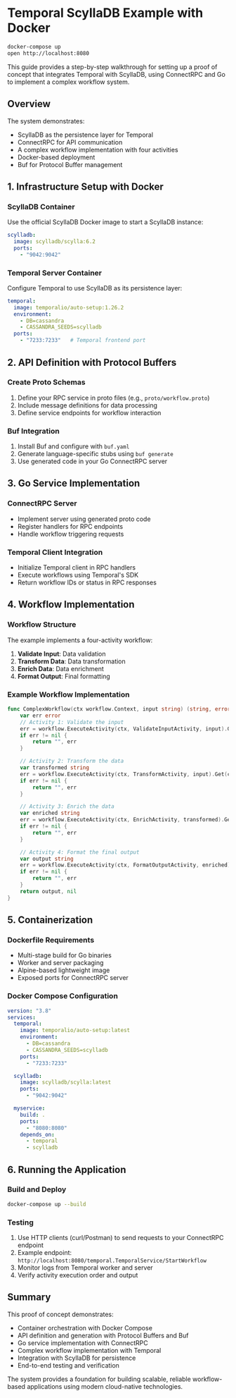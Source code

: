 # Temporal ScyllaDB Example with Docker

```bash
docker-compose up
open http://localhost:8080
```

This guide provides a step-by-step walkthrough for setting up a proof of concept that integrates Temporal with ScyllaDB, using ConnectRPC and Go to implement a complex workflow system.

## Overview

The system demonstrates:
- ScyllaDB as the persistence layer for Temporal
- ConnectRPC for API communication
- A complex workflow implementation with four activities
- Docker-based deployment
- Buf for Protocol Buffer management

## 1. Infrastructure Setup with Docker

### ScyllaDB Container

Use the official ScyllaDB Docker image to start a ScyllaDB instance:

```yaml
scylladb:
  image: scylladb/scylla:6.2
  ports:
    - "9042:9042"
```

### Temporal Server Container

Configure Temporal to use ScyllaDB as its persistence layer:

```yaml
temporal:
  image: temporalio/auto-setup:1.26.2
  environment:
    - DB=cassandra
    - CASSANDRA_SEEDS=scylladb
  ports:
    - "7233:7233"   # Temporal frontend port
```

## 2. API Definition with Protocol Buffers

### Create Proto Schemas
1. Define your RPC service in proto files (e.g., `proto/workflow.proto`)
2. Include message definitions for data processing
3. Define service endpoints for workflow interaction

### Buf Integration
1. Install Buf and configure with `buf.yaml`
2. Generate language-specific stubs using `buf generate`
3. Use generated code in your Go ConnectRPC server

## 3. Go Service Implementation

### ConnectRPC Server
- Implement server using generated proto code
- Register handlers for RPC endpoints
- Handle workflow triggering requests

### Temporal Client Integration
- Initialize Temporal client in RPC handlers
- Execute workflows using Temporal's SDK
- Return workflow IDs or status in RPC responses

## 4. Workflow Implementation

### Workflow Structure
The example implements a four-activity workflow:

1. **Validate Input**: Data validation
2. **Transform Data**: Data transformation
3. **Enrich Data**: Data enrichment
4. **Format Output**: Final formatting

### Example Workflow Implementation

```go
func ComplexWorkflow(ctx workflow.Context, input string) (string, error) {
    var err error
    // Activity 1: Validate the input
    err = workflow.ExecuteActivity(ctx, ValidateInputActivity, input).Get(ctx, nil)
    if err != nil {
        return "", err
    }

    // Activity 2: Transform the data
    var transformed string
    err = workflow.ExecuteActivity(ctx, TransformActivity, input).Get(ctx, &transformed)
    if err != nil {
        return "", err
    }

    // Activity 3: Enrich the data
    var enriched string
    err = workflow.ExecuteActivity(ctx, EnrichActivity, transformed).Get(ctx, &enriched)
    if err != nil {
        return "", err
    }

    // Activity 4: Format the final output
    var output string
    err = workflow.ExecuteActivity(ctx, FormatOutputActivity, enriched).Get(ctx, &output)
    if err != nil {
        return "", err
    }
    return output, nil
}
```

## 5. Containerization

### Dockerfile Requirements
- Multi-stage build for Go binaries
- Worker and server packaging
- Alpine-based lightweight image
- Exposed ports for ConnectRPC server

### Docker Compose Configuration

```yaml
version: "3.8"
services:
  temporal:
    image: temporalio/auto-setup:latest
    environment:
      - DB=cassandra
      - CASSANDRA_SEEDS=scylladb
    ports:
      - "7233:7233"

  scylladb:
    image: scylladb/scylla:latest
    ports:
      - "9042:9042"

  myservice:
    build: .
    ports:
      - "8080:8080"
    depends_on:
      - temporal
      - scylladb
```

## 6. Running the Application

### Build and Deploy
```bash
docker-compose up --build
```

### Testing
1. Use HTTP clients (curl/Postman) to send requests to your ConnectRPC endpoint
2. Example endpoint: `http://localhost:8080/temporal.TemporalService/StartWorkflow`
3. Monitor logs from Temporal worker and server
4. Verify activity execution order and output

## Summary

This proof of concept demonstrates:
- Container orchestration with Docker Compose
- API definition and generation with Protocol Buffers and Buf
- Go service implementation with ConnectRPC
- Complex workflow implementation with Temporal
- Integration with ScyllaDB for persistence
- End-to-end testing and verification

The system provides a foundation for building scalable, reliable workflow-based applications using modern cloud-native technologies.